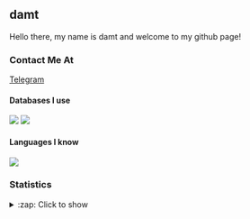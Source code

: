 ## damt
Hello there, my name is damt and welcome to my github page!

### Contact Me At
<a href="https://t.me/therealdamt">Telegram</a>

#### Databases I use
<img src="https://img.shields.io/badge/mysql-000000?style=for-the-badge&logo=mysql&logoColor=white"> <img src="https://img.shields.io/badge/mongo-000000?style=for-the-badge&logo=mongo&logoColor=white">

#### Languages I know 
<img src="https://img.shields.io/badge/Java-3776AB?style=for-the-badge&logo=Java&logoColor=white"/> 

### Statistics
<details>
  <summary>:zap: Click to show</summary>
   <img align="Left" alt="therealdamt's Github Stats" src="https://github-readme-stats.vercel.app/api?username=therealdamt&show_icons=true&hide_border=true&theme=dark" />
   <img style="float: right;" alt="Most Used Languages" src="https://github-readme-stats.vercel.app/api/top-langs/?username=therealdamt&layout=compact&hide_border=true&theme=dark"/>
</details>
